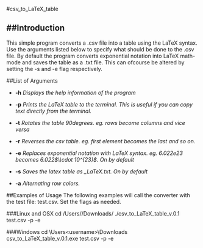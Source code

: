 #csv_to_LaTeX_table

##Introduction
------------------
This simple program converts a .csv file into a table using the LaTeX syntax. Use the arguments listed below to specify what should be done to the .csv file. By default the program converts exponential notation into LaTeX math-mode and saves the table as a .txt file. This can ofcourse be altered by setting the -s and -e flag respectively.   


##List of Arguments
* **-h** *Displays the help information of the program*

* **-p** *Prints the LaTeX table to the terminal. This is useful if you can copy text directly from the terminal.*

* **-t** *Rotates the table 90degrees. eg. rows become columns and vice versa*

* **-r** *Reverses the csv table. eg. first element becomes the last and so on.*

* **-e** *Replaces exponential notation with LaTeX syntax. eg. 6.022e23 becomes 6.022$\\cdot 10^{23}$. On by default*

* **-s** *Saves the latex table as <original filname>_LaTeX.txt. On by default*

* **-a** *Alternating row colors.*

##Examples of Usage
The following examples will call the converter with the test file: test.csv. Set the flags as needed.

###Linux and OSX
    cd /Users/<username>/Downloads/
    ./csv_to_LaTeX_table_v.0.1 test.csv -p -e

###Windows
    cd \Users\<username>\Downloads\
    csv_to_LaTeX_table_v.0.1.exe test.csv -p -e

